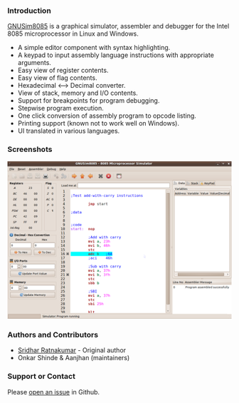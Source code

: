 ### Introduction

[GNUSim8085](https://en.wikipedia.org/wiki/GNUSim8085) is a graphical simulator, assembler and debugger for the Intel 8085 microprocessor in Linux and Windows.

* A simple editor component with syntax highlighting.
* A keypad to input assembly language instructions with appropriate arguments.
* Easy view of register contents.
* Easy view of flag contents.
* Hexadecimal <--> Decimal converter.
* View of stack, memory and I/O contents.
* Support for breakpoints for program debugging.
* Stepwise program execution.
* One click conversion of assembly program to opcode listing.
* Printing support (known not to work well on Windows).
* UI translated in various languages.

### Screenshots
[![Screenshots](/images/screenshots/breakpoints.png)](/screenshots)

### Authors and Contributors

- [Sridhar Ratnakumar](http://srid.ca) - Original author
- Onkar Shinde & Aanjhan (maintainers)

### Support or Contact

Please [open an issue](https://github.com/GNUSim8085/GNUSim8085/issues) in Github.
